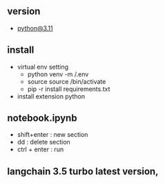 ## version

- python@3.11

## install

- virtual env setting
  - python venv -m /.env
  - source source <venv>/bin/activate
  - pip -r install requirements.txt
- install extension python

## notebook.ipynb

- shift+enter : new section
- dd : delete section
- ctrl + enter : run

## langchain 3.5 turbo latest version,
